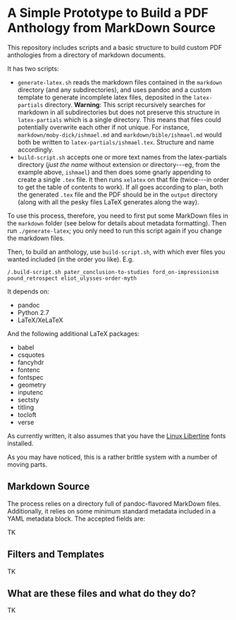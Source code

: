 
# A Simple Prototype to Build a PDF Anthology from MarkDown Source

This repository includes scripts and a basic structure to build custom PDF anthologies from a directory of markdown documents. 

It has two scripts:

- `generate-latex.sh` reads the markdown files contained in the `markdown` directory (and any subdirectories), and uses pandoc and a custom template to generate incomplete latex files, deposited in the `latex-partials` directory. **Warning**: This script recursively searches for markdown in all subdirectories but does not preserve this structure in `latex-partials` which is a single directory. This means that files could potentially overwrite each other if not unique. For instance, `markdown/moby-dick/ishmael.md` and `markdown/bible/ishmael.md` would both be written to `latex-partials/ishmael.tex`. Structure and name accordingly.
- `build-script.sh` accepts one or more text names from the latex-partials directory (*just the name* without extension or directory---eg, from the example above, `ishmael`) and then does some gnarly appending to create a single `.tex` file. It then runs `xelatex` on that file (twice---in order to get the table of contents to work). If all goes according to plan, both the generated `.tex` file and the PDF should be in the `output` directory (along with all the pesky files LaTeX generates along the way).

To use this process, therefore, you need to first put some MarkDown files in the `markdown` folder (see below for details about metadata formatting). Then run `./generate-latex`; you only need to run this script again if you change the markdown files.

Then, to build an anthology, use `build-script.sh`, with which ever files you wanted included (in the order you like). E.g.

    /.build-script.sh pater_conclusion-to-studies ford_on-impressionism pound_retrospect eliot_ulysses-order-myth

It depends on:

- pandoc 
- Python 2.7
- LaTeX/XeLaTeX 

And the following additional LaTeX packages:

- babel
- csquotes
- fancyhdr
- fontenc
- fontspec
- geometry
- inputenc
- sectsty
- titling
- tocloft
- verse

As currently written, it also assumes that you have the [Linux Libertine](http://www.linuxlibertine.org/) fonts installed.

As you may have noticed, this is a rather brittle system with a number of moving parts.

## Markdown Source

The process relies on a directory full of pandoc-flavored MarkDown files. Additionally, it relies on some minimum standard metadata included in a YAML metadata block. The accepted fields are:

TK

## Filters and Templates

TK

## What are these files and what do they do?

TK
